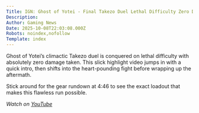 ```yaml
---
Title: IGN: Ghost of Yotei - Final Takezo Duel Lethal Difficulty Zero Damage
Description: 
Author: Gaming News
Date: 2025-10-08T22:03:08.000Z
Robots: noindex,nofollow
Template: index
---
```

<p>Ghost of Yotei’s climactic Takezo duel is conquered on lethal difficulty with absolutely zero damage taken. This slick highlight video jumps in with a quick intro, then shifts into the heart-pounding fight before wrapping up the aftermath.</p>

<p>Stick around for the gear rundown at 4:46 to see the exact loadout that makes this flawless run possible.</p>

<p><em>Watch on <a href="https://www.youtube.com/watch?v=tmfRNyMulyc" rel="noopener noreferrer">YouTube</a></em></p>


